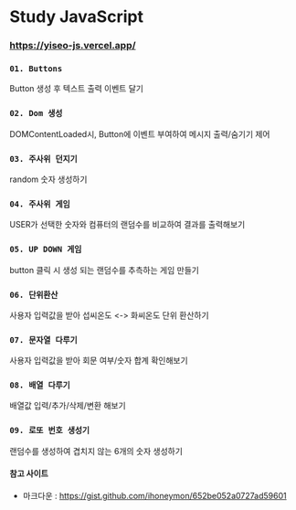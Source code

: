 # Study JavaScript

### https://yiseo-js.vercel.app/

### `01. Buttons`

Button 생성 후 텍스트 출력 이벤트 달기

### `02. Dom 생성`

DOMContentLoaded시, Button에 이벤트 부여하여 메시지 출력/숨기기 제어

### `03. 주사위 던지기`

random 숫자 생성하기

### `04. 주사위 게임`

USER가 선택한 숫자와 컴퓨터의 랜덤수를 비교하여 결과를 출력해보기

### `05. UP DOWN 게임`

button 클릭 시 생성 되는 랜덤수를 추측하는 게임 만들기

### `06. 단위환산`

사용자 입력값을 받아 섭씨온도 <-> 화씨온도 단위 환산하기

### `07. 문자열 다루기`

사용자 입력값을 받아 회문 여부/숫자 합계 확인해보기

### `08. 배열 다루기`

배열값 입력/추가/삭제/변환 해보기

### `09. 로또 번호 생성기`

랜덤수를 생성하여 겹치지 않는 6개의 숫자 생성하기


#### 참고 사이트
+ 마크다운 : https://gist.github.com/ihoneymon/652be052a0727ad59601
